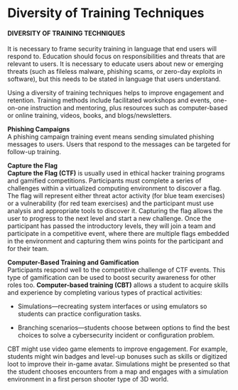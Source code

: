 # Diversity of Training Techniques

#### DIVERSITY OF TRAINING TECHNIQUES

It is necessary to frame security training in language that end users will respond to. Education should focus on responsibilities and threats that are relevant to users. It is necessary to educate users about new or emerging threats (such as fileless malware, phishing scams, or zero-day exploits in software), but this needs to be stated in language that users understand.

Using a diversity of training techniques helps to improve engagement and retention. Training methods include facilitated workshops and events, one-on-one instruction and mentoring, plus resources such as computer-based or online training, videos, books, and blogs/newsletters.

**Phishing Campaigns**  
A phishing campaign training event means sending simulated phishing messages to users. Users that respond to the messages can be targeted for follow-up training.

**Capture the Flag**  
**Capture the Flag (CTF)** is usually used in ethical hacker training programs and gamified competitions. Participants must complete a series of challenges within a virtualized computing environment to discover a flag. The flag will represent either threat actor activity (for blue team exercises) or a vulnerability (for red team exercises) and the participant must use analysis and appropriate tools to discover it. Capturing the flag allows the user to progress to the next level and start a new challenge. Once the participant has passed the introductory levels, they will join a team and participate in a competitive event, where there are multiple flags embedded in the environment and capturing them wins points for the participant and for their team.

**Computer-Based Training and Gamification**  
Participants respond well to the competitive challenge of CTF events. This type of gamification can be used to boost security awareness for other roles too. **Computer-based training (CBT)** allows a student to acquire skills and experience by completing various types of practical activities:

-   Simulations—recreating system interfaces or using emulators so students can practice configuration tasks.
    
-   Branching scenarios—students choose between options to find the best choices to solve a cybersecurity incident or configuration problem.
    

CBT might use video game elements to improve engagement. For example, students might win badges and level-up bonuses such as skills or digitized loot to improve their in-game avatar. Simulations might be presented so that the student chooses encounters from a map and engages with a simulation environment in a first person shooter type of 3D world.